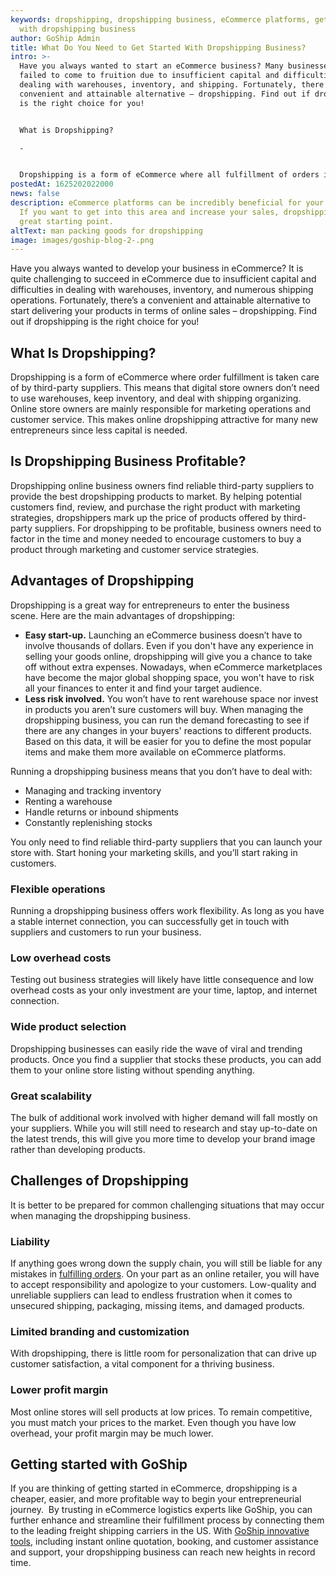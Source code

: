 ```yaml
---
keywords: dropshipping, dropshipping business, eCommerce platforms, get started
  with dropshipping business
author: GoShip Admin
title: What Do You Need to Get Started With Dropshipping Business?
intro: >-
  Have you always wanted to start an eCommerce business? Many businesses have
  failed to come to fruition due to insufficient capital and difficulties in
  dealing with warehouses, inventory, and shipping. Fortunately, there’s a more
  convenient and attainable alternative – dropshipping. Find out if dropshipping
  is the right choice for you!  


  What is Dropshipping?

  -


  Dropshipping is a form of eCommerce where all fulfillment of orders is taken care of by third-party suppliers. This means that digital store owners
postedAt: 1625202022000
news: false
description: eCommerce platforms can be incredibly beneficial for your business.
  If you want to get into this area and increase your sales, dropshipping is a
  great starting point.
altText: man packing goods for dropshipping
image: images/goship-blog-2-.png
---
```

Have you always wanted to develop your business in eCommerce? It is quite challenging to succeed in eCommerce due to insufficient capital and difficulties in dealing with warehouses, inventory, and numerous shipping operations. Fortunately, there’s a convenient and attainable alternative to start delivering your products in terms of online sales – dropshipping. Find out if dropshipping is the right choice for you! 

## What Is Dropshipping?

Dropshipping is a form of eCommerce where order fulfillment is taken care of by third-party suppliers. This means that digital store owners don’t need to use warehouses, keep inventory, and deal with shipping organizing. Online store owners are mainly responsible for marketing operations and customer service. This makes online dropshipping attractive for many new entrepreneurs since less capital is needed. 

## Is Dropshipping Business Profitable?

Dropshipping online business owners find reliable third-party suppliers to provide the best dropshipping products to market. By helping potential customers find, review, and purchase the right product with marketing strategies, dropshippers mark up the price of products offered by third-party suppliers. For dropshipping to be profitable, business owners need to factor in the time and money needed to encourage customers to buy a product through marketing and customer service strategies.

## Advantages of Dropshipping

Dropshipping is a great way for entrepreneurs to enter the business scene. Here are the main advantages of dropshipping: 

* **Easy start-up.** Launching an eCommerce business doesn’t have to involve thousands of dollars. Even if you don't have any experience in selling your goods online, dropshipping will give you a chance to take off without extra expenses. Nowadays, when eCommerce marketplaces have become the major global shopping space, you won't have to risk all your finances to enter it and find your target audience.
* **Less risk involved.** You won’t have to rent warehouse space nor invest in products you aren’t sure customers will buy. When managing the dropshipping business, you can run the demand forecasting to see if there are any changes in your buyers' reactions to different products. Based on this data, it will be easier for you to define the most popular items and make them more available on eCommerce platforms.

Running a dropshipping business means that you don’t have to deal with: 

* Managing and tracking inventory 
* Renting a warehouse 
* Handle returns or inbound shipments 
* Constantly replenishing stocks

You only need to find reliable third-party suppliers that you can launch your store with. Start honing your marketing skills, and you’ll start raking in customers. 

### Flexible operations

Running a dropshipping business offers work flexibility. As long as you have a stable internet connection, you can successfully get in touch with suppliers and customers to run your business.

### Low overhead costs

Testing out business strategies will likely have little consequence and low overhead costs as your only investment are your time, laptop, and internet connection. 

### Wide product selection

Dropshipping businesses can easily ride the wave of viral and trending products. Once you find a supplier that stocks these products, you can add them to your online store listing without spending anything. 

### Great scalability

The bulk of additional work involved with higher demand will fall mostly on your suppliers. While you will still need to research and stay up-to-date on the latest trends, this will give you more time to develop your brand image rather than developing products. 

## Challenges of Dropshipping

It is better to be prepared for common challenging situations that may occur when managing the dropshipping business.

### Liability

If anything goes wrong down the supply chain, you will still be liable for any mistakes in [fulfilling orders](https://www.goship.com/posts/attain-better-inventory-accuracy-to-improve-order-fulfillment). On your part as an online retailer, you will have to accept responsibility and apologize to your customers. Low-quality and unreliable suppliers can lead to endless frustration when it comes to unsecured shipping, packaging, missing items, and damaged products. 

### Limited branding and customization

With dropshipping, there is little room for personalization that can drive up customer satisfaction, a vital component for a thriving business. 

### Lower profit margin

Most online stores will sell products at low prices. To remain competitive, you must match your prices to the market. Even though you have low overhead, your profit margin may be much lower. 

## Getting started with GoShip

If you are thinking of getting started in eCommerce, dropshipping is a cheaper, easier, and more profitable way to begin your entrepreneurial journey.  By trusting in eCommerce logistics experts like GoShip, you can further enhance and streamline their fulfillment process by connecting them to the leading freight shipping carriers in the US. With [GoShip innovative tools](https://www.goship.com/), including instant online quotation, booking, and customer assistance and support, your dropshipping business can reach new heights in record time.
